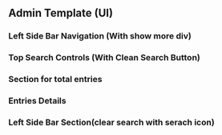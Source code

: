 ## Admin Template (UI)
### Left Side Bar Navigation (With show more div)
### Top Search Controls (With Clean Search Button)
### Section for total entries
### Entries Details 
### Left Side Bar Section(clear search with serach icon)